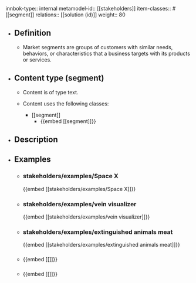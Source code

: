 innbok-type:: internal
metamodel-id:: [[stakeholders]]
item-classes:: #[[segment]]
relations:: [[solution (id)]]
weight:: 80

- ## Definition
  - Market segments are groups of customers with similar needs, behaviors, or characteristics that a business targets with its products or services.
- ## Content type (segment)
  - Content is of type text.
  
  - Content uses the following classes:
    - [[segment]]
      - {{embed [[segment]]}}
  
- ## Description
- ## Examples
  - ### stakeholders/examples/Space X
    {{embed [[stakeholders/examples/Space X]]}}
  - ### stakeholders/examples/vein visualizer
    {{embed [[stakeholders/examples/vein visualizer]]}}
  - ### stakeholders/examples/extinguished animals meat
    {{embed [[stakeholders/examples/extinguished animals meat]]}}
  - ### 
    {{embed [[]]}}
  - ### 
    {{embed [[]]}}
  

